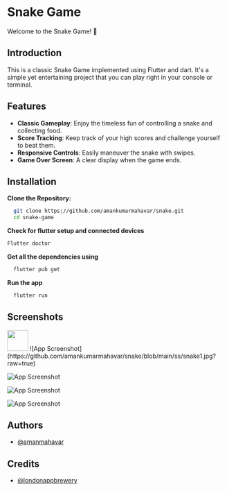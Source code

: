 # Snake Game

Welcome to the Snake Game! 🐍

## Introduction

This is a classic Snake Game implemented using Flutter and dart. It's a simple yet entertaining project that you can play right in your console or terminal.




## Features


- **Classic Gameplay**: Enjoy the timeless fun of controlling a snake and collecting food.
- **Score Tracking**: Keep track of your high scores and challenge yourself to beat them.
- **Responsive Controls**: Easily maneuver the snake with swipes.
- **Game Over Screen**: A clear display when the game ends.

## Installation

**Clone the Repository:**

```bash
  git clone https://github.com/amankumarmahavar/snake.git
  cd snake-game
```
    
**Check for flutter setup and connected devices**
  ```bash
  Flutter doctor
```  

**Get all the dependencies using**
```bash
  flutter pub get
```

**Run the app**
```bash
  flutter run
```
## Screenshots
<img src="https://github.com/amankumarmahavar/snake/blob/main/ss/snake1.jpg" width="48">
![App Screenshot](https://github.com/amankumarmahavar/snake/blob/main/ss/snake1.jpg?raw=true)

![App Screenshot](https://github.com/amankumarmahavar/snake/blob/main/ss/snake2.jpg?raw=true )

![App Screenshot](https://github.com/amankumarmahavar/snake/blob/main/ss/snake3.jpg?raw=true )

![App Screenshot](https://github.com/amankumarmahavar/snake/blob/main/ss/snake4.jpg?raw=true )
## Authors

- [@amanmahavar](https://github.com/amankumarmahavar)


## Credits 

- [@londonappbrewery](https://github.com/londonappbreweryr)
